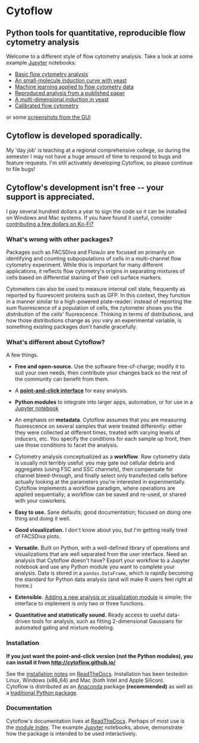 # Cytoflow

## Python tools for quantitative, reproducible flow cytometry analysis

Welcome to a different style of flow cytometry analysis.  Take a look at some example [Jupyter](http://jupyter.org/) notebooks:

* [Basic flow cytometry analysis](https://github.com/cytoflow/cytoflow/blob/master/docs/examples-basic/Basic%20Cytometry.ipynb)
* [An small-molecule induction curve with yeast](https://github.com/cytoflow/cytoflow/blob/master/docs/examples-basic/Yeast%20Dose%20Response.ipynb)
* [Machine learning applied to flow cytometry data](https://github.com/cytoflow/cytoflow/blob/master/docs/examples-basic/Machine%20Learning.ipynb)
* [Reproduced analysis from a published paper](https://github.com/cytoflow/cytoflow-examples/blob/master/kiani/Kiani%20Nature%20Methods%202014.ipynb)
* [A multi-dimensional induction in yeast](https://github.com/cytoflow/cytoflow-examples/blob/master/yeast/Induction%20Timecourse.ipynb)
* [Calibrated flow cytometry](https://github.com/cytoflow/cytoflow-examples/blob/master/tasbe/TASBE%20Workflow.ipynb)

or some [screenshots from the GUI](http://cytoflow.github.io/screenshots.html)

## Cytoflow is developed sporadically. 

My 'day job' is teaching at a regional comprehensive college, so during the semester I may not have a huge amount of time to respond to bugs and feature requests. I'm still activately developing Cytoflow, so please continue to file bugs!

## Cytoflow's development isn't free -- your support is appreciated.

I pay several hundred dollars a year to sign the code so it can be installed on Windows and Mac systems. If you have found it useful, consider [contributing a few dollars on Ko-Fi?](https://ko-fi.com/bteague)

### What's wrong with other packages?  

Packages such as FACSDiva and FlowJo are focused on primarily on identifying
and counting subpopulations of cells in a multi-channel flow cytometry
experiment.  While this is important for many different applications, it
reflects flow cytometry's origins in separating mixtures of cells based on
differential staining of their cell surface markers.

Cytometers can also be used to measure internal cell state, frequently as
reported by fluorescent proteins such as GFP.  In this context, they function
in a manner similar to a high-powered plate-reader: instead of reporting the
sum fluorescence of a population of cells, the cytometer shows you the
*distribution* of the cells' fluorescence.  Thinking in terms of distributions,
and how those distributions change as you vary an experimental variable, is
something existing packages don't handle gracefully.

### What's different about Cytoflow?

A few things.

* **Free and open-source.**  Use the software free-of-charge; modify it to
  suit your own needs, then contribute your changes back so the rest of the
  community can benefit from them.

* A [**point-and-click interface**](http://cytoflow.github.io/) for
  easy analysis.

* **Python modules** to integrate into larger apps, automation, or for use in
  a [Jupyter notebook](http://jupyter.org/)

* An emphasis on **metadata**.  Cytoflow assumes that you are measuring
  fluorescence on several samples that were treated differently: either
  they were collected at different times, treated with varying levels
  of inducers, etc.  You specify the conditions for each sample up front,
  then use those conditions to facet the analysis.

* Cytometry analysis conceptualized as a **workflow**.  Raw cytometry data
  is usually not terribly useful: you may gate out cellular debris and 
  aggregates (using FSC and SSC channels), then compensate for channel
  bleed-through, and finally select only transfected cells before actually
  looking at the parameters you're interested in experimentally.  Cytoflow
  implements a workflow paradigm, where operations are applied sequentially;
  a workflow can be saved and re-used, or shared with your coworkers.

* **Easy to use.**  Sane defaults; good documentation; focused on doing one
  thing and doing it well.

* **Good visualization.**  I don't know about you, but I'm getting really
  tired of FACSDiva plots.

* **Versatile.**  Built on Python, with a well-defined library of operations 
  and visualizations that are well separated from the user interface.  Need an 
  analysis that Cytoflow doesn't have?  Export your workflow to a Jupyter 
  notebook and use any Python module you want to complete your analysis.  Data 
  is stored in a `pandas.DataFrame`, which is rapidly becoming the standard for 
  Python data analysis (and will make R users feel right at home.)
  
* **Extensible.**  [Adding a new analysis or visualization module](http://cytoflow.readthedocs.io/en/stable/new_modules.html) 
  is simple; the interface to implement is only two or three functions.  

* **Quantitative and statistically sound.** Ready access to useful data-driven tools for
  analysis, such as fitting 2-dimensional Gaussians for automated gating
  and mixture modeling.

### Installation

**If you just want the point-and-click version (not the Python modules), you 
  can install it from http://cytoflow.github.io/**

See the [installation notes](https://cytoflow.readthedocs.io/en/stable/dev_manual/howto/install.html) 
on [ReadTheDocs](http://cytoflow.readthedocs.org/).  Installation has been 
testedon Linux, Windows (x86_64) and Mac (both Intel and Apple Silicon).  
Cytoflow is distributed as an [Anaconda](https://www.anaconda.com/) package 
**(recommended)** as well as a [traditional Python package](https://pypi.org/project/cytoflow/).

### Documentation

Cytoflow's documentation lives at [ReadTheDocs](http://cytoflow.readthedocs.org/).
Perhaps of most use is the [module index](http://cytoflow.readthedocs.org/en/latest/py-modindex.html).
The example [Jupyter](http://jupyter.org/) notebooks, above, demonstrate how the package
is intended to be used interactively.


